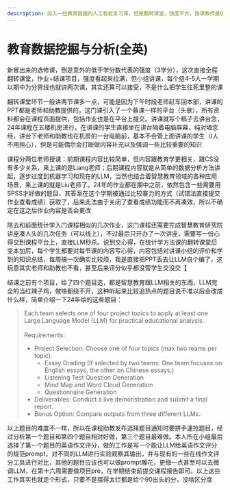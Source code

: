 ```yaml
---
description: 加入一些教育数据的人工智能复习课，但是翻转课堂，强度不大，授课教师是Q.R Liang & Z.T Liu
---
```


# 教育数据挖掘与分析(全英)

新冒出来的选修课，倒是意外的低于学分数代表的强度（3学分），这次直接全程翻转课堂，作业+结课项目，强度看起来拉满，但小组讲课，每个组4-5人一学期以期中为分界线也就讲两次课，其实还算可以接受，不是什么把学生往死里整的课

翻转课堂环节一般讲两节课多一点，可能是因为下午时段老师赶车回本部，讲课的PPT都是老师和助教提供的，这门课引入了一个慕课一样的平台（头歌），所有资料都会在课程页面提供，包括作业也是在平台上提交。讲课就写个稿子去讲台念，24年课程在五楼机房进行，在讲课的学生直接坐在讲台隔着电脑屏幕，纯对墙念经，讲台下老师和助教也在机房的一台电脑前，基本不会管上面讲课的学生（I人不用担心），但是可能偶尔会打断做内容补充以及强调一些比较重要的知识

课程分两位老师授课：前期课程内容比较简单，但内容跟教育学更相关，跟CS没有多少关系，来上课的是Liang老师；后期课程内容就是从简单的数据分析方法讲起，逐步过度到机器学习和现在的LLM，当然也结合着智慧教育领域的各种应用场景，来上课的就是Liu老师了。24年的作业都在期中之前，依然包含一些需要用SPSS才好做的题目，其答案在这个学期被通过比较暴力的方式（试错法直接提交作业查看成绩）获取了，后来此法由于关闭了查看成绩功能而不再凑效，所以不确定在这之后作业内容是否会更改

除去和前面统计学入门课程相似的几次作业，这门课程还需要完成智慧教育研究院讲座凑人头的几次任务（可以线上），不过最后只开办了一次讲座，需要写一份心得交到课程平台上，直接LLM秒杀。说到交心得，在统计学方法课的翻转课堂后变本加厉，每个学生都要对每节课的内容写心得，内容包括对讲课小组的评价和学到的知识总结，每周搞一次确实比较烦，我是直接把PPT丢去让LLM自个编了，这玩意其实老师和助教也不看，甚至后来评分似乎都没管学生交没交【

结课之前有个项目，给了四个题目选，都是智慧教育跟LLM相关的东西，LLM完全的当红辣子鸡，做啥都绕不开，这种听起来比较追热点的题目说不准以后会改成什么样，简单介绍一下24年给的这些题目：

> Each team selects one of four project topics to apply at least one Large Language Model (LLM) for practical educational analysis.\
> \
> Requirements:
>
> * Project Selection: Choose one of four topics (max two teams per topic).
>   * Essay Grading (If selected by two teams: One team focuses on English essays, the other on Chinese essays.)
>   * Listening Test Question Generation
>   * Mind Map and Word Cloud Generation
>   * Questionnaire Generation
> * Deliverables: Conduct a live demonstration and submit a final report.&#x20;
> * Bonus Option: Compare outputs from three different LLMs.

以上题目的难度不一样，所以在课程助教发布选择题目通知时要拼手速抢题目，经过分析第一个题目和第四个题目相对好做，第三个题目最难做。本人所在小组最后选择了第一个题目的英语作文评分，做的工作是写一个能让LLM给英语作文评分的规范prompt，对不同的LLM进行实验观察其输出，并与现有的一些在线作文评分工具进行对比，其他的题目应该也可以做prompt雕花，更细一点甚至可以去微调LLM，在第十六周需要做项目pre，在学期结束前提交课程报告即可。以上这些工作其实也就走个形式，只要不是摆得太烂都是给个90出头的分，没啥区分度
